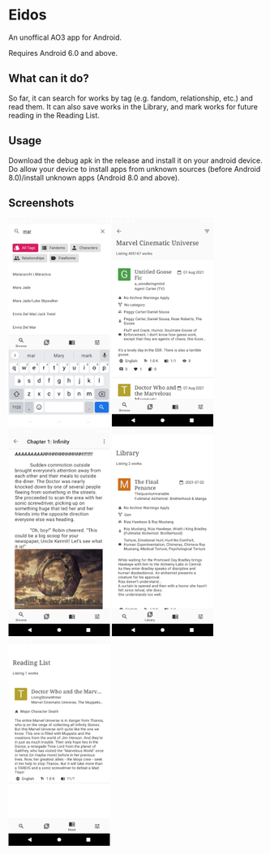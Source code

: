 # Eidos
An unoffical AO3 app for Android.

Requires Android 6.0 and above.

## What can it do?
So far, it can search for works by tag (e.g. fandom, relationship, etc.) and read them. It can 
also save works in the Library, and mark works for future reading in the Reading List.

## Usage
Download the debug apk in the release and install it on your android device. Do allow your device to
install apps from unknown sources (before Android 8.0)/install unknown apps (Android 8.0 and above).

## Screenshots
<p float="left">
  <img src="/images/tag-search.png" width="200" alt="Searching for tags" />
  <img src="/images/works-by-tag.png" width="200" alt="Browsing works by tag" /> 
  <img src="/images/work-reader.png" width="200" alt="Reading a work" />
  <img src="/images/library.png" width="200" alt="Saved works in the Library" /> 
  <img src="/images/reading-list.png" width="200" alt="List of works in the Reading List" />
</p>
